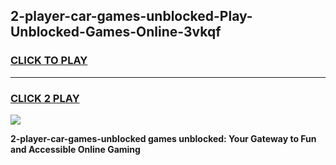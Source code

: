 
## 2-player-car-games-unblocked-Play-Unblocked-Games-Online-3vkqf
<h3>
<a href="https://premium76.site?title=2-player-car-games-unblocked&ref=24A">CLICK TO PLAY</a></h3>
<hr>

<h3>
<a href="https://premium76.site?title=2-player-car-games-unblocked&ref=24A">CLICK 2 PLAY</a>
  
</h3>

<a href="https://premium76.site?title=2-player-car-games-unblocked&ref=24A"><img src="https://clearcache.store/games.png"></a>


**2-player-car-games-unblocked games unblocked: Your Gateway to Fun and Accessible Online Gaming**
